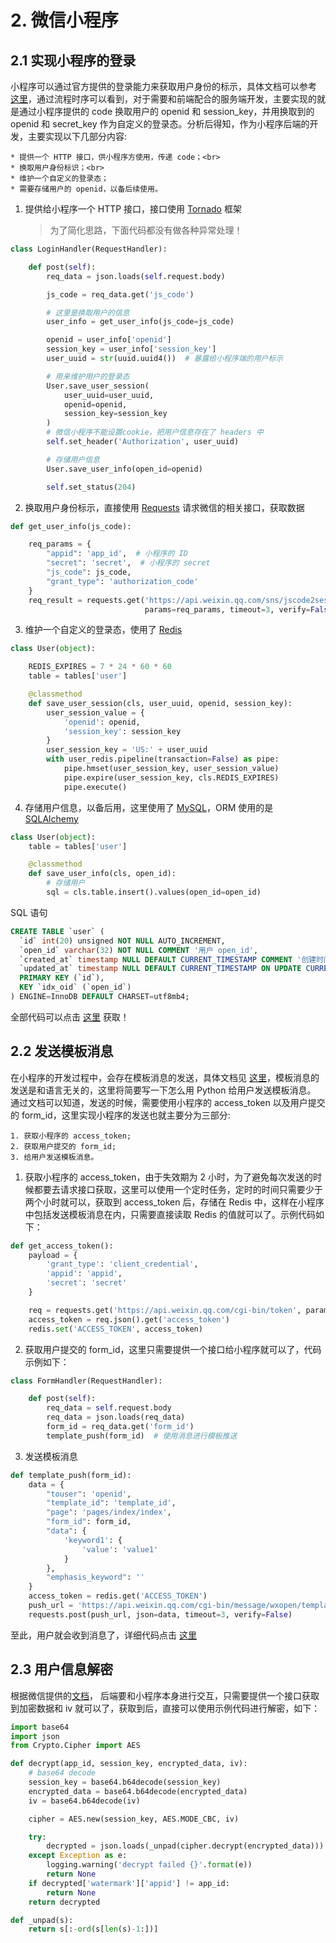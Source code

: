 # 2. 微信小程序

## 2.1 实现小程序的登录

小程序可以通过官方提供的登录能力来获取用户身份的标示，具体文档可以参考 [这里](https://developers.weixin.qq.com/miniprogram/dev/api/api-login.html)，通过流程时序可以看到，对于需要和前端配合的服务端开发，主要实现的就是通过小程序提供的 code 换取用户的 openid 和 session_key，并用换取到的 openid 和 secret_key 作为自定义的登录态。分析后得知，作为小程序后端的开发，主要实现以下几部分内容:

 	* 提供一个 HTTP 接口，供小程序方使用，传递 code；<br>
 	* 换取用户身份标识；<br>
 	* 维护一个自定义的登录态；
 	* 需要存储用户的 openid，以备后续使用。

1. 提供给小程序一个 HTTP 接口，接口使用 [Tornado](http://www.tornadoweb.org/en/stable/#) 框架

    > 为了简化思路，下面代码都没有做各种异常处理！

```python
class LoginHandler(RequestHandler):

    def post(self):
        req_data = json.loads(self.request.body)

        js_code = req_data.get('js_code')

        # 这里是换取用户的信息
        user_info = get_user_info(js_code=js_code)

        openid = user_info['openid']
        session_key = user_info['session_key']
        user_uuid = str(uuid.uuid4())  # 暴露给小程序端的用户标示

        # 用来维护用户的登录态
        User.save_user_session(
            user_uuid=user_uuid,
            openid=openid,
            session_key=session_key
        )
        # 微信小程序不能设置cookie，把用户信息存在了 headers 中
        self.set_header('Authorization', user_uuid)

        # 存储用户信息
        User.save_user_info(open_id=openid)

        self.set_status(204)
```


2. 换取用户身份标示，直接使用 [Requests](http://docs.python-requests.org/zh_CN/latest/) 请求微信的相关接口，获取数据

```python
def get_user_info(js_code):

    req_params = {
        "appid": 'app_id',  # 小程序的 ID
        "secret": 'secret',  # 小程序的 secret
        "js_code": js_code,
        "grant_type": 'authorization_code'
    }
    req_result = requests.get('https://api.weixin.qq.com/sns/jscode2session',
                              params=req_params, timeout=3, verify=False)
```

3. 维护一个自定义的登录态，使用了 [Redis](http://www.redis.cn)

```python
class User(object):

    REDIS_EXPIRES = 7 * 24 * 60 * 60
    table = tables['user']

    @classmethod
    def save_user_session(cls, user_uuid, openid, session_key):
        user_session_value = {
            'openid': openid,
            'session_key': session_key
        }
        user_session_key = 'US:' + user_uuid
        with user_redis.pipeline(transaction=False) as pipe:
            pipe.hmset(user_session_key, user_session_value)
            pipe.expire(user_session_key, cls.REDIS_EXPIRES)
            pipe.execute()
```


4. 存储用户信息，以备后用，这里使用了 [MySQL](https://www.w3cschool.cn/mysql/)，ORM 使用的是 [SQLAlchemy](https://www.sqlalchemy.org)

```python
class User(object):
    table = tables['user']

    @classmethod
    def save_user_info(cls, open_id):
        # 存储用户
        sql = cls.table.insert().values(open_id=open_id)
```

SQL 语句

```SQL
CREATE TABLE `user` (
  `id` int(20) unsigned NOT NULL AUTO_INCREMENT,
  `open_id` varchar(32) NOT NULL COMMENT '用户 open_id',
  `created_at` timestamp NULL DEFAULT CURRENT_TIMESTAMP COMMENT '创建时间',
  `updated_at` timestamp NULL DEFAULT CURRENT_TIMESTAMP ON UPDATE CURRENT_TIMESTAMP COMMENT '更新时间',
  PRIMARY KEY (`id`),
  KEY `idx_oid` (`open_id`)
) ENGINE=InnoDB DEFAULT CHARSET=utf8mb4;
```
全部代码可以点击 [这里](https://github.com/JushuangQiao/Python-Demos/tree/master/wechat) 获取！


## 2.2 发送模板消息

在小程序的开发过程中，会存在模板消息的发送，具体文档见 [这里](https://developers.weixin.qq.com/miniprogram/dev/api/notice.html#%E6%A8%A1%E7%89%88%E6%B6%88%E6%81%AF%E7%AE%A1%E7%90%86)，模板消息的发送是和语言无关的，这里将简要写一下怎么用 Python 给用户发送模板消息。
通过文档可以知道，发送的时候，需要使用小程序的 access_token 以及用户提交的 form_id，这里实现小程序的发送也就主要分为三部分:

    1. 获取小程序的 access_token;
    2. 获取用户提交的 form_id;
    3. 给用户发送模板消息。

1. 获取小程序的 access_token，由于失效期为 2 小时，为了避免每次发送的时候都要去请求接口获取，这里可以使用一个定时任务，定时的时间只需要少于两个小时就可以，获取到 access_token 后，存储在 Redis 中，这样在小程序中包括发送模板消息在内，只需要直接读取 Redis 的值就可以了。示例代码如下：

```python
def get_access_token():
    payload = {
        'grant_type': 'client_credential',
        'appid': 'appid',
        'secret': 'secret'
    }

    req = requests.get('https://api.weixin.qq.com/cgi-bin/token', params=payload, timeout=3, verify=False)
    access_token = req.json().get('access_token')
    redis.set('ACCESS_TOKEN', access_token)
```

2. 获取用户提交的 form_id，这里只需要提供一个接口给小程序就可以了，代码示例如下：

```python
class FormHandler(RequestHandler):

    def post(self):
        req_data = self.request.body
        req_data = json.loads(req_data)
        form_id = req_data.get('form_id')
        template_push(form_id)  # 使用消息进行模板推送
```


3. 发送模板消息

```python
def template_push(form_id):
    data = {
        "touser": 'openid',
        "template_id": 'template_id',
        "page": 'pages/index/index',
        "form_id": form_id,
        "data": {
            'keyword1': {
                'value': 'value1'
            }
        },
        "emphasis_keyword": ''
    }
    access_token = redis.get('ACCESS_TOKEN')
    push_url = 'https://api.weixin.qq.com/cgi-bin/message/wxopen/template/send?access_token={}'.format(access_token)
    requests.post(push_url, json=data, timeout=3, verify=False)
```

至此，用户就会收到消息了，详细代码点击 [这里](https://github.com/JushuangQiao/Python-Demos/tree/master/wechat)

## 2.3 用户信息解密

根据微信提供的[文档](https://developers.weixin.qq.com/miniprogram/dev/api/signature.html#wxchecksessionobject)，
后端要和小程序本身进行交互，只需要提供一个接口获取到加密数据和 iv 就可以了，获取到后，直接可以使用示例代码进行解密，如下：

```python
import base64
import json
from Crypto.Cipher import AES

def decrypt(app_id, session_key, encrypted_data, iv):
    # base64 decode
    session_key = base64.b64decode(session_key)
    encrypted_data = base64.b64decode(encrypted_data)
    iv = base64.b64decode(iv)

    cipher = AES.new(session_key, AES.MODE_CBC, iv)

    try:
        decrypted = json.loads(_unpad(cipher.decrypt(encrypted_data)))
    except Exception as e:
        logging.warning('decrypt failed {}'.format(e))
        return None
    if decrypted['watermark']['appid'] != app_id:
        return None
    return decrypted

def _unpad(s):
    return s[:-ord(s[len(s)-1:])]
```